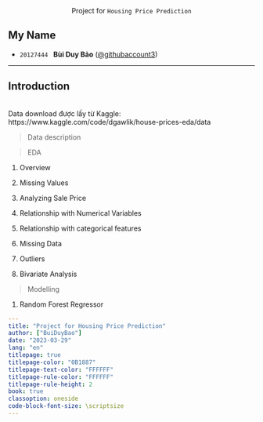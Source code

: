 <div style="text-align: center">
    <span style="">
        Project for <code>Housing Price Prediction</code> 
    </span>
</div>


## My Name
- `20127444 ` **Bùi Duy Bảo** ([@githubaccount3](https://github.com/baobui16))

---
<div style="page-break-after: always"></div>

## Introduction
<br/>
Data download được lấy từ Kaggle: https://www.kaggle.com/code/dgawlik/house-prices-eda/data
<br />

> Data description
 
> EDA
 
 1. Overview
 
 2. Missing Values
 
 3. Analyzing Sale Price
 
 4. Relationship with Numerical Variables
 
 5. Relationship with categorical features
 
 6. Missing Data
 
 7. Outliers
 
 8. Bivariate Analysis
 
> Modelling
    
 1. Random Forest Regressor


```yaml
---
title: "Project for Housing Price Prediction"
author: ["BuiDuyBao"]
date: "2023-03-29"
lang: "en"
titlepage: true
titlepage-color: "0B1887"
titlepage-text-color: "FFFFFF"
titlepage-rule-color: "FFFFFF"
titlepage-rule-height: 2
book: true
classoption: oneside
code-block-font-size: \scriptsize
---
```
